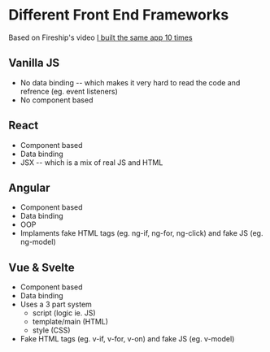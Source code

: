 # Different Front End Frameworks
Based on Fireship's video [I built the same app 10 times](https://www.youtube.com/watch?v=cuHDQhDhvPE)
## Vanilla JS
- No data binding -- which makes it very hard to read the code and refrence (eg. event listeners)
- No component based

## React
- Component based
- Data binding
- JSX -- which is a mix of real JS and HTML

## Angular
- Component based
- Data binding
- OOP
- Implaments fake HTML tags (eg. ng-if, ng-for, ng-click) and fake JS (eg. ng-model)

## Vue & Svelte
- Component based
- Data binding
- Uses a 3 part system
    - script (logic ie. JS)
    - template/main (HTML)
    - style (CSS)
- Fake HTML tags (eg. v-if, v-for, v-on) and fake JS (eg. v-model)